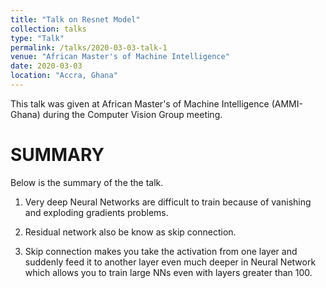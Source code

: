 ```yaml
---
title: "Talk on Resnet Model"
collection: talks
type: "Talk"
permalink: /talks/2020-03-03-talk-1
venue: "African Master's of Machine Intelligence"
date: 2020-03-03
location: "Accra, Ghana"
---
```


This talk was given at African Master's of Machine Intelligence (AMMI-Ghana) during the Computer Vision Group meeting.


# SUMMARY

Below is the summary of the the talk.

1.  Very deep Neural Networks  are difficult to train because of vanishing and
 exploding gradients problems.
 
2. Residual network also be know as skip connection.

3. Skip connection makes you take the activation from one layer and
suddenly feed it to another layer even much deeper in Neural Network which allows
you to train large NNs even with layers greater than 100.
